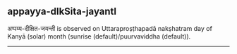 ## appayya-dIkSita-jayantI
अप्पय्य-दीक्षित-जयन्ती is observed on Uttaraproṣṭhapadā nakṣhatram day of Kanyā (solar) month (sunrise (default)/puurvaviddha (default)).



---
